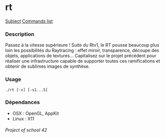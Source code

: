 rt
===

[Subject](../blob/master/rt.pdf)
[Commands list](../blob/master/doc/commands.md)

### Description

Passez à la vitesse supérieure ! Suite du Rtv1, le RT pousse beaucoup plus loin les possibilités du Raytracing : effet miroir, transparence, découpe des objets, applications de textures... Capitalisez sur le projet précédent pour réaliser une infrastructure capable de supporter toutes ces ramifications et obtenir de sublimes images de synthèse.

### Usage

```
./rt [-v] [-s1...5]
```

### Dépendances

* OSX : OpenGL, AppKit
* Linux : X11

###### Project of school 42
